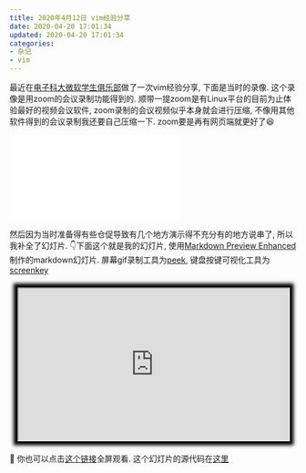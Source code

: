 ```yaml
---
title: 2020年4月12日 vim经验分享
date: 2020-04-20 17:01:34
updated: 2020-04-20 17:01:34
categories:
- 杂记
- vim
---
```


<span></span>

<!-- More -->

最近在[电子科大微软学生俱乐部](https://uestc-msc.github.io/)做了一次vim经验分享, 下面是当时的录像. 这个录像是用zoom的会议录制功能得到的. 顺带一提zoom是有Linux平台的目前为止体验最好的视频会议软件, zoom录制的会议视频似乎本身就会进行压缩, 不像用其他软件得到的会议录制我还要自己压缩一下. zoom要是再有网页端就更好了😆

<iframe src="//player.bilibili.com/player.html?aid=710237273&bvid=BV18Q4y1K744&cid=177852832&page=1" scrolling="no" border="0" frameborder="no" framespacing="0" allowfullscreen="true"> </iframe>

然后因为当时准备得有些仓促导致有几个地方演示得不充分有的地方说串了, 所以我补全了幻灯片. 👇下面这个就是我的幻灯片, 使用[Markdown Preview Enhanced](https://shd101wyy.github.io/markdown-preview-enhanced/#/zh-cn/)制作的markdown幻灯片. 屏幕gif录制工具为[peek](https://github.com/phw/peek), 键盘按键可视化工具为[screenkey](https://gitlab.com/screenkey/screenkey)

<div style="width:100%; padding-bottom:56.25%; position:relative;">
  <iframe src="https://leojhonsong.github.io/vim-share/vim.html" style="width:94%; height:94%; position:absolute; transform: translate(3%,3%); box-shadow: 0 0 6px 7px black;"></iframe>
</div>

🔗 你也可以点击[这个链接](https://leojhonsong.github.io/vim-share/vim.html)全屏观看. 这个幻灯片的源代码在[这里](https://github.com/LeoJhonSong/vim-share/blob/master/vim.md)